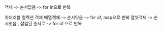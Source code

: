 객체 -> 순서없음 -> for in으로 반복

이터러블 컬렉션 객체
배열객체 -> 순서잇음 -> for of, map으로 반복
맵셋객체 -> 순서잇음 , 삽입된 순서로 -> for of 으로 반복
